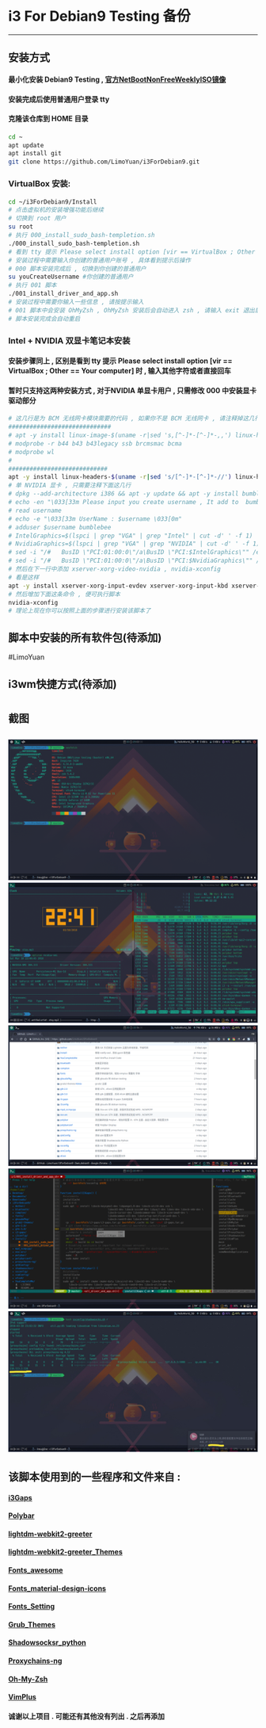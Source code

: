 # i3 For Debian9 Testing 备份
------
## 安装方式

#### 最小化安装 Debian9 Testing , [官方NetBootNonFreeWeeklyISO镜像](https://cdimage.debian.org/cdimage/unofficial/non-free/cd-including-firmware/weekly-builds/amd64/iso-cd/)
#### 安装完成后使用普通用户登录 tty
#### 克隆该仓库到 HOME 目录
```sh
cd ~
apt update
apt install git
git clone https://github.com/LimoYuan/i3ForDebian9.git
```
### VirtualBox 安装:
```sh
cd ~/i3ForDebian9/Install
# 点击虚拟机的安装增强功能后继续
# 切换到 root 用户
su root
# 执行 000_install_sudo_bash-templetion.sh
./000_install_sudo_bash-templetion.sh
# 看到 tty 提示 Please select install option [vir == VirtualBox ; Other == Your computer] 时 , 输入 vir
# 安装过程中需要输入你创建的普通用户账号 , 具体看到提示后操作
# 000 脚本安装完成后 , 切换到你创建的普通用户
su youCreateUsername #你创建的普通用户
# 执行 001 脚本
./001_install_driver_and_app.sh
# 安装过程中需要你输入一些信息 , 请按提示输入
# 001 脚本中会安装 OhMyZsh , OhMyZsh 安装后会自动进入 zsh , 请输入 exit 退出后继续
# 脚本安装完成会自动重启
```
### Intel + NVIDIA 双显卡笔记本安装
#### 安装步骤同上 , 区别是看到 tty 提示 Please select install option [vir == VirtualBox ; Other == Your computer] 时 , 输入其他字符或者直接回车
#### 暂时只支持这两种安装方式 , 对于NVIDIA 单显卡用户 , 只需修改 000 中安装显卡驱动部分
```sh
# 这几行是为 BCM 无线网卡模块需要的代码 , 如果你不是 BCM 无线网卡 , 请注释掉这几行
#############################
# apt -y install linux-image-$(uname -r|sed 's,[^-]*-[^-]*-,,') linux-headers-$(uname -r|sed 's,[^-]*-[^-]*-,,') broadcom-sta-dkms
# modprobe -r b44 b43 b43legacy ssb brcmsmac bcma
# modprobe wl
#
############################
apt -y install linux-headers-$(uname -r|sed 's/[^-]*-[^-]*-//') linux-headers-$(uname -r|sed 's/[^-]*-[^-]*-//') nvidia-driver
# 单 NVIDIA 显卡 , 只需要注释下面这几行
# dpkg --add-architecture i386 && apt -y update && apt -y install bumblebee-nvidia primus primus-libs:i386
# echo -en "\033[33m Please input you create username , It add to  bumblebee! :  \033[0m"
# read username
# echo -e "\033[33m UserName : $username \033[0m"
# adduser $username bumblebee
# IntelGraphics=$(lspci | grep "VGA" | grep "Intel" | cut -d' ' -f 1)
# NvidiaGraphics=$(lspci | grep "VGA" | grep "NVIDIA" | cut -d' ' -f 1)
# sed -i "/#   BusID \"PCI:01:00:0\"/a\BusID \"PCI:$IntelGraphics\"" /etc/bumblebee/xorg.conf.nouveau
# sed -i "/#   BusID \"PCI:01:00:0\"/a\BusID \"PCI:$NvidiaGraphics\"" /etc/bumblebee/xorg.conf.nvidia
# 然后在下一行中添加 xserver-xorg-video-nvidia , nvidia-xconfig
# 看是这样
apt -y install xserver-xorg-input-evdev xserver-xorg-input-kbd xserver-xorg-input-mouse xserver-xorg-input-synaptics x11-xserver-utils x11-utils x11-xkb-utils firmware-brcm80211 xserver-xorg-video-nvidia nvidia-xconfig # 其中 firmware-brcm80211 也是 BCM 无线网卡需要安装的驱动 , 如果你不是 BCM 无线网卡 , 请删掉它
# 然后增加下面这条命令 , 便可执行脚本
nvidia-xconfig
# 理论上现在你可以按照上面的步骤进行安装该脚本了
```
## 脚本中安装的所有软件包(待添加)
#LimoYuan
## i3wm快捷方式(待添加)
#
## 截图
![Screenshots](Screenshots/2018-03-10-230200_1600x900_scrot.png)
![Screenshots](screenshots/2018-03-10-224117_1600x900_scrot.png)
![Screenshots](screenshots/2018-03-10-225632_1600x900_scrot.png)
![Screenshots](screenshots/2018-03-10-224909_1600x900_scrot.png)
![Screenshots](screenshots/IMG_20180310_231447_395__01.jpg)
------
## 该脚本使用到的一些程序和文件来自 :
#### [i3Gaps](https://github.com/Airblader/i3)
#### [Polybar](https://github.com/jaagr/polybar)
#### [lightdm-webkit2-greeter](https://github.com/Antergos/web-greeter)
#### [lightdm-webkit2-greeter_Themes](https://github.com/NoiSek/Aether)
#### [Fonts_awesome](https://fontawesome.com/)
#### [Fonts_material-design-icons](https://github.com/google/material-design-icons)
#### [Fonts_Setting](https://ohmyarch.github.io/2017/01/15/Linux%E4%B8%8B%E7%BB%88%E6%9E%81%E5%AD%97%E4%BD%93%E9%85%8D%E7%BD%AE%E6%96%B9%E6%A1%88/)
#### [Grub_Themes](https://github.com/vinceliuice/grub2-themes)
#### [Shadowsocksr_python](https://github.com/shadowsocksr-backup/shadowsocksr)
#### [Proxychains-ng](https://github.com/rofl0r/proxychains-ng)
#### [Oh-My-Zsh](https://github.com/robbyrussell/oh-my-zsh)
#### [VimPlus](https://github.com/chxuan/vimplus)
#### 诚谢以上项目 . 可能还有其他没有列出 . 之后再添加
